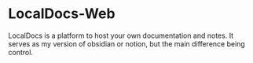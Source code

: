 # LocalDocs-Web
LocalDocs is a platform to host your own documentation and notes. It serves as my version of obsidian or notion, but the main difference being control.
